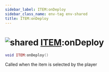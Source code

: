 ```yaml
---
sidebar_label: ITEM:onDeploy
sidebar_class_name: env-tag env-shared
title: ITEM:onDeploy
---
```


# <img src='/img/wiki/shared.png' alt='shared' data-tag='env-tag' /> [ITEM](../item/README.md):onDeploy

```lua
void ITEM:onDeploy()
```

Called when the item is selected by the player<br/>
